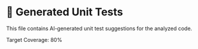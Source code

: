 # 🧪 Generated Unit Tests

This file contains AI-generated unit test suggestions for the analyzed code.

Target Coverage: 80%

